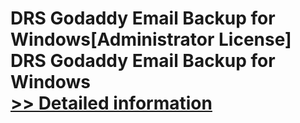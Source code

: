 # DRS Godaddy Email Backup for Windows[Administrator License]<br />DRS Godaddy Email Backup for Windows<br />[>> Detailed information](https://secure.shareit.com/shareit/product.html?productid=301004404&affiliateid=200057808)